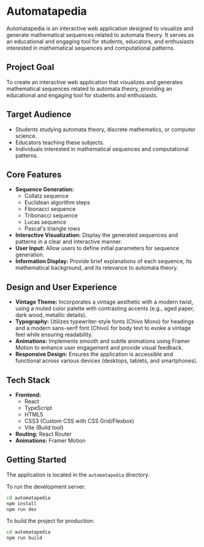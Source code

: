 # Automatapedia

Automatapedia is an interactive web application designed to visualize and generate mathematical sequences related to automata theory. It serves as an educational and engaging tool for students, educators, and enthusiasts interested in mathematical sequences and computational patterns.

## Project Goal

To create an interactive web application that visualizes and generates mathematical sequences related to automata theory, providing an educational and engaging tool for students and enthusiasts.

## Target Audience

- Students studying automata theory, discrete mathematics, or computer science.
- Educators teaching these subjects.
- Individuals interested in mathematical sequences and computational patterns.

## Core Features

- **Sequence Generation:**
  - Collatz sequence
  - Euclidean algorithm steps
  - Fibonacci sequence
  - Tribonacci sequence
  - Lucas sequence
  - Pascal's triangle rows
- **Interactive Visualization:** Display the generated sequences and patterns in a clear and interactive manner.
- **User Input:** Allow users to define initial parameters for sequence generation.
- **Information Display:** Provide brief explanations of each sequence, its mathematical background, and its relevance to automata theory.

## Design and User Experience

- **Vintage Theme:** Incorporates a vintage aesthetic with a modern twist, using a muted color palette with contrasting accents (e.g., aged paper, dark wood, metallic details).
- **Typography:** Utilizes typewriter-style fonts (Chivo Mono) for headings and a modern sans-serif font (Chivo) for body text to evoke a vintage feel while ensuring readability.
- **Animations:** Implements smooth and subtle animations using Framer Motion to enhance user engagement and provide visual feedback.
- **Responsive Design:** Ensures the application is accessible and functional across various devices (desktops, tablets, and smartphones).

## Tech Stack

- **Frontend:**
  - React
  - TypeScript
  - HTML5
  - CSS3 (Custom CSS with CSS Grid/Flexbox)
  - Vite (Build tool)
- **Routing:** React Router
- **Animations:** Framer Motion

## Getting Started

The application is located in the `automatapedia` directory.

To run the development server:

```sh
cd automatapedia
npm install
npm run dev
```

To build the project for production:

```sh
cd automatapedia
npm run build
```
